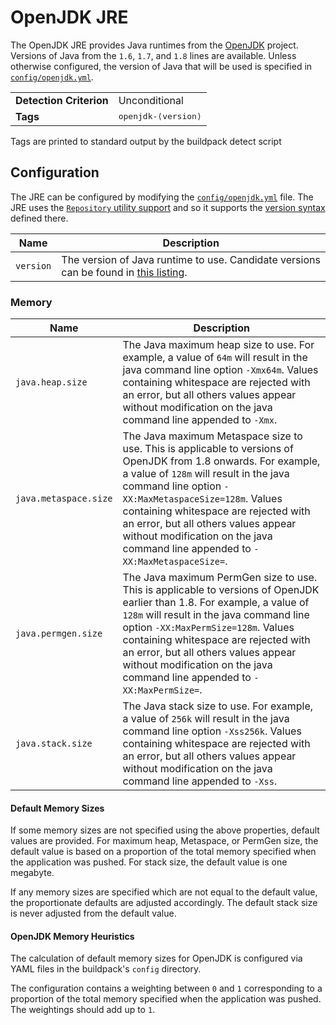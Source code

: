 # OpenJDK JRE
The OpenJDK JRE provides Java runtimes from the [OpenJDK][openjdk] project.  Versions of Java from the `1.6`, `1.7`, and `1.8` lines are available.  Unless otherwise configured, the version of Java that will be used is specified in [`config/openjdk.yml`][openjdk_yml].

[openjdk]: http://openjdk.java.net
[openjdk_yml]: ../config/openjdk.yml

<table>
  <tr>
    <td><strong>Detection Criterion</strong></td><td>Unconditional</td>
  </tr>
  <tr>
    <td><strong>Tags</strong></td><td><tt>openjdk-&lang;version&rang;</tt></td>
  </tr>
</table>
Tags are printed to standard output by the buildpack detect script

## Configuration
The JRE can be configured by modifying the [`config/openjdk.yml`][openjdk_yml] file.  The JRE uses the [`Repository` utility support][util_repositories] and so it supports the [version syntax][version_syntax]  defined there.

[openjdk_yml]: ../config/openjdk.yml
[util_repositories]: util-repositories.md
[version_syntax]: util-repositories.md#version-syntax-and-ordering

| Name | Description
| ---- | -----------
| `version` | The version of Java runtime to use.  Candidate versions can be found in [this listing][openjdk_index_yml].

[openjdk_index_yml]: http://download.pivotal.io.s3.amazonaws.com/openjdk/lucid/x86_64/index.yml

### Memory

| Name | Description
| ---- | -----------
| `java.heap.size` | The Java maximum heap size to use. For example, a value of `64m` will result in the java command line option `-Xmx64m`. Values containing whitespace are rejected with an error, but all others values appear without modification on the java command line appended to `-Xmx`.
| `java.metaspace.size` | The Java maximum Metaspace size to use. This is applicable to versions of OpenJDK from 1.8 onwards. For example, a value of `128m` will result in the java command line option `-XX:MaxMetaspaceSize=128m`. Values containing whitespace are rejected with an error, but all others values appear without modification on the java command line appended to `-XX:MaxMetaspaceSize=`.
| `java.permgen.size` | The Java maximum PermGen size to use. This is applicable to versions of OpenJDK earlier than 1.8. For example, a value of `128m` will result in the java command line option `-XX:MaxPermSize=128m`. Values containing whitespace are rejected with an error, but all others values appear without modification on the java command line appended to `-XX:MaxPermSize=`.
| `java.stack.size` | The Java stack size to use. For example, a value of `256k` will result in the java command line option `-Xss256k`. Values containing whitespace are rejected with an error, but all others values appear without modification on the java command line appended to `-Xss`.

#### Default Memory Sizes

If some memory sizes are not specified using the above properties, default values are provided. For maximum heap, Metaspace, or PermGen size, the default value is based on a proportion of the total memory specified when the application was pushed. For stack size, the default value is one megabyte.

If any memory sizes are specified which are not equal to the default value, the proportionate defaults are adjusted accordingly. The default stack size is never adjusted from the default value.

#### OpenJDK Memory Heuristics

The calculation of default memory sizes for OpenJDK is configured via YAML files in the buildpack's `config` directory.

The configuration contains a weighting between `0` and `1` corresponding to a proportion of the total memory specified when the application was pushed. The weightings should add up to `1`.
